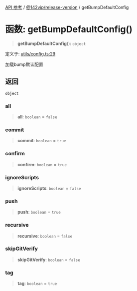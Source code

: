 [API 参考](../../../index.md) / [@142vip/release-version](../index.md) / getBumpDefaultConfig

# 函数: getBumpDefaultConfig()

> **getBumpDefaultConfig**(): `object`

定义于: [utils/config.ts:29](https://github.com/142vip/core-x/blob/d59cdcda9f62fc93dcb0efb54c66772997c75711/packages/release-version/src/utils/config.ts#L29)

加载bump默认配置

## 返回

`object`

### all

> **all**: `boolean` = `false`

### commit

> **commit**: `boolean` = `true`

### confirm

> **confirm**: `boolean` = `true`

### ignoreScripts

> **ignoreScripts**: `boolean` = `false`

### push

> **push**: `boolean` = `true`

### recursive

> **recursive**: `boolean` = `false`

### skipGitVerify

> **skipGitVerify**: `boolean` = `false`

### tag

> **tag**: `boolean` = `true`
